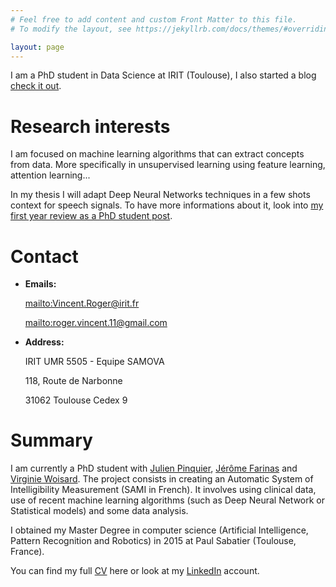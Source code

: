 ```yaml
---
# Feel free to add content and custom Front Matter to this file.
# To modify the layout, see https://jekyllrb.com/docs/themes/#overriding-theme-defaults

layout: page
---
```


I am a PhD student in Data Science at IRIT (Toulouse), I also started a blog [check it out](blog).

# Research interests

I am focused on machine learning algorithms that can extract concepts from data. More specifically in unsupervised learning using feature learning, attention learning...

In my thesis I will adapt Deep Neural Networks techniques in a few shots context for speech signals.
To have more informations about it, look into [my first year review as a PhD student post](/phd/2019/10/12/first-year-review-as-a-phd-student.html).

# Contact
*  **Emails:**

    <mailto:Vincent.Roger@irit.fr>

    <mailto:roger.vincent.11@gmail.com>

*  **Address:**

    IRIT UMR 5505 - Equipe SAMOVA

    118, Route de Narbonne

    31062 Toulouse Cedex 9

# Summary

I am currently a PhD student with [Julien Pinquier](https://www.irit.fr/~Julien.Pinquier/index_en.php), [Jérôme Farinas](https://www.irit.fr/~Jerome.Farinas/index_en.php) and [Virginie Woisard](https://octogone.univ-tlse2.fr/accueil/membres/virginie-woisard--183287.kjsp).
The project consists in creating an Automatic System of Intelligibility Measurement (SAMI in French).
It involves using clinical data, use of recent machine learning algorithms (such as Deep Neural Network or Statistical models) and some data analysis.

I obtained my Master Degree in computer science (Artificial Intelligence, Pattern Recognition and Robotics) in 2015 at Paul Sabatier (Toulouse, France).

You can find my full [CV](/assets/cv/cv_en.pdf) here or look at my [LinkedIn](https://www.linkedin.com/in/vroger11/) account.

